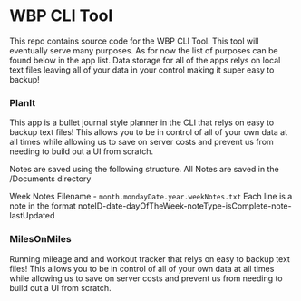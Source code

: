 # WBP CLI Tool

This repo contains source code for the WBP CLI Tool. This tool will eventually serve many purposes.
As for now the list of purposes can be found below in the app list. Data storage for all of the apps
relys on local text files leaving all of your data in your control making it super easy to backup!

### PlanIt

This app is a bullet journal style planner in the CLI that relys on easy to backup text files!
This allows you to be in control of all of your own data at all times while allowing us to 
save on server costs and prevent us from needing to build out a UI from scratch.

Notes are saved using the following structure.
All Notes are saved in the /Documents directory

Week Notes
Filename - `month.mondayDate.year.weekNotes.txt`
Each line is a note in the format noteID-date-dayOfTheWeek-noteType-isComplete-note-lastUpdated


### MilesOnMiles

Running mileage and and workout tracker that relys on easy to backup text files!
This allows you to be in control of all of your own data at all times while allowing us to 
save on server costs and prevent us from needing to build out a UI from scratch.
